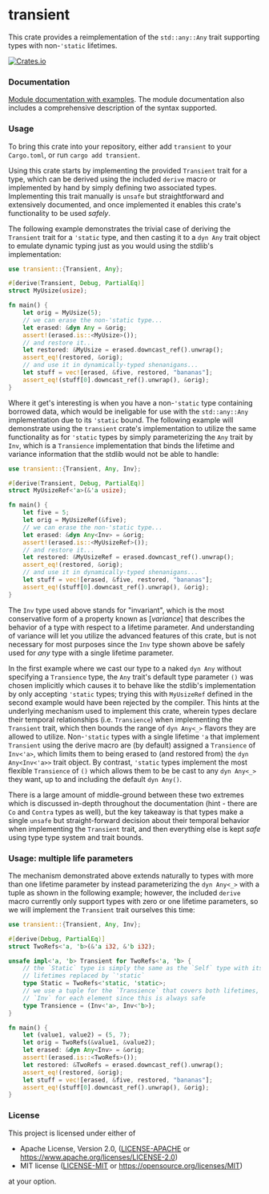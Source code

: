 transient
=====
This crate provides a reimplementation of the `std::any::Any` trait supporting
types with non-`'static` lifetimes.

[![Crates.io](https://img.shields.io/crates/v/transient.svg)](https://crates.io/crates/transient)

### Documentation

[Module documentation with examples](https://docs.rs/transient).
The module documentation also includes a comprehensive description of the
syntax supported.

### Usage

To bring this crate into your repository, either add `transient` to your
`Cargo.toml`, or run `cargo add transient`.

Using this crate starts by implementing the provided `Transient` trait for a type,
which can be derived using the included `derive` macro or implemented by hand
by simply defining two associated types. Implementing this trait manually is 
`unsafe` but straightforward and extensively documented, and once implemented
it enables this crate's functionality to be used _safely_.

The following example demonstrates the trivial case of deriving the `Transient` 
trait for a `'static` type, and then casting it to a `dyn Any` trait object to 
emulate dynamic typing just as you would using the stdlib's implementation:

```rust
use transient::{Transient, Any};

#[derive(Transient, Debug, PartialEq)]
struct MyUsize(usize);

fn main() {
    let orig = MyUsize(5);
    // we can erase the non-'static type...
    let erased: &dyn Any = &orig;
    assert!(erased.is::<MyUsize>());
    // and restore it...
    let restored: &MyUsize = erased.downcast_ref().unwrap();
    assert_eq!(restored, &orig);
    // and use it in dynamically-typed shenanigans...
    let stuff = vec![erased, &five, restored, "bananas"];
    assert_eq!(stuff[0].downcast_ref().unwrap(), &orig);
}
```

Where it get's interesting is when you have a non-`'static` type containing 
borrowed data, which would be ineligable for use with the `std::any::Any`
implementation due to its `'static` bound. The following example will 
demonstrate using the `transient` crate's implementation to utilize the
same functionality as for `'static` types by simply parameterizing the 
`Any` trait by `Inv`, which is a `Transience` implementation that binds 
the lifetime and variance information that the stdlib would not be able
to handle:

```rust
use transient::{Transient, Any, Inv};

#[derive(Transient, Debug, PartialEq)]
struct MyUsizeRef<'a>(&'a usize);

fn main() {
    let five = 5;
    let orig = MyUsizeRef(&five);
    // we can erase the non-'static type...
    let erased: &dyn Any<Inv> = &orig;
    assert!(erased.is::<MyUsizeRef>());
    // and restore it...
    let restored: &MyUsizeRef = erased.downcast_ref().unwrap();
    assert_eq!(restored, &orig);
    // and use it in dynamically-typed shenanigans...
    let stuff = vec![erased, &five, restored, "bananas"];
    assert_eq!(stuff[0].downcast_ref().unwrap(), &orig);
}
```

The `Inv` type used above stands for "invariant", which is the most conservative 
form of a property known as [_variance_] that describes the behavior of a type 
with respect to a lifetime parameter. And understanding of variance will let 
you utilize the advanced features of this crate, but is not necessary for most 
purposes since the `Inv` type shown above be safely used for _any_ type with 
a single lifetime parameter. 

In the first example where we cast our type to a naked `dyn Any` without specifying 
a `Transience` type, the `Any` trait's default type parameter `()` was chosen
implicitly which causes it to behave like the stdlib's implementation by only 
accepting `'static` types; trying this with `MyUsizeRef` defined in the second 
example would have been rejected by the compiler. This hints at the underlying 
mechanism used to implement this crate, wherein types declare their temporal 
relationships (i.e. `Transience`) when implementing the `Transient` trait, which 
then bounds the range of `dyn Any<_>` flavors they are allowed to utilize. 
Non-`'static` types with a single lifetime `'a` that implement `Transient` using 
the derive macro are (by default) assigned a `Transience` of `Inv<'a>`, which 
limits them to being erased to (and restored from) the `dyn Any<Inv<'a>>` trait
object. By contrast, `'static` types implement the most flexible `Transience` 
of `()` which allows them to be be cast to any `dyn Any<_>` they want, up to 
and including the default `dyn Any()`. 

There is a large amount of middle-ground between these two extremes which is 
discussed in-depth throughout the documentation (hint - there are `Co` and 
`Contra` types as well), but the key takeaway is that types make a single 
`unsafe` but straight-forward decision about their temporal behavior when 
implementing the `Transient` trait, and then everything else is kept _safe_ 
using type type system and trait bounds.

### Usage: multiple life parameters

The mechanism demonstrated above extends naturally to types with more than one 
lifetime parameter by instead parameterizing the `dyn Any<_>` with a tuple as 
shown in the following example; however, the included `derive` macro currently 
only support types with zero or one lifetime parameters, so we will implement 
the `Transient` trait ourselves this time:

```rust
use transient::{Transient, Any, Inv};

#[derive(Debug, PartialEq)]
struct TwoRefs<'a, 'b>(&'a i32, &'b i32);

unsafe impl<'a, 'b> Transient for TwoRefs<'a, 'b> {
    // the `Static` type is simply the same as the `Self` type with its 
    // lifetimes replaced by `'static`
    type Static = TwoRefs<'static, 'static>;
    // we use a tuple for the `Transience` that covers both lifetimes, using 
    // `Inv` for each element since this is always safe
    type Transience = (Inv<'a>, Inv<'b>);
}

fn main() {
    let (value1, value2) = (5, 7);
    let orig = TwoRefs(&value1, &value2);
    let erased: &dyn Any<Inv> = &orig;
    assert!(erased.is::<TwoRefs>());
    let restored: &TwoRefs = erased.downcast_ref().unwrap();
    assert_eq!(restored, &orig);
    let stuff = vec![erased, &five, restored, "bananas"];
    assert_eq!(stuff[0].downcast_ref().unwrap(), &orig);
}
```

### License

This project is licensed under either of

 * Apache License, Version 2.0, ([LICENSE-APACHE](LICENSE-APACHE) or
   https://www.apache.org/licenses/LICENSE-2.0)
 * MIT license ([LICENSE-MIT](LICENSE-MIT) or
   https://opensource.org/licenses/MIT)

at your option.

[variance]: https://doc.rust-lang.org/nomicon/subtyping.html